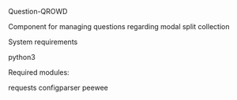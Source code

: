Question-QROWD

Component for managing questions regarding modal split collection

System requirements

python3

Required modules:

requests
configparser
peewee
